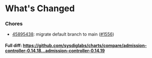 # What's Changed

### Chores
- [45895438](https://github.com/sysdiglabs/charts/commit/4589543862f78502932dca1c4e37a7d0d89259ff): migrate default branch to main ([#1556](https://github.com/sysdiglabs/charts/issues/1556))
#### Full diff: https://github.com/sysdiglabs/charts/compare/admission-controller-0.14.18...admission-controller-0.14.19
